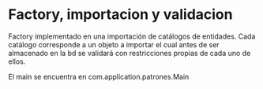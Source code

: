 # Factory, importacion y validacion
Factory implementado en una importación de catálogos de entidades. 
Cada catálogo corresponde a un objeto a importar el cual antes de ser almacenado en la bd se validará con restricciones propias de cada uno de ellos.

El main se encuentra en com.application.patrones.Main
